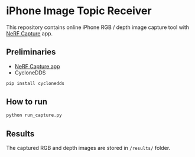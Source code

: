 # iPhone Image Topic Receiver

This repository contains online iPhone RGB / depth image capture tool with [NeRF Capture](https://apps.apple.com/au/app/nerfcapture/id6446518379) app. 

## Preliminaries

- [NeRF Capture app](https://apps.apple.com/au/app/nerfcapture/id6446518379)
- CycloneDDS
``` bash
pip install cyclonedds
```

## How to run

``` bash
python run_capture.py
```

## Results
The captured RGB and depth images are stored in ```/results/``` folder.